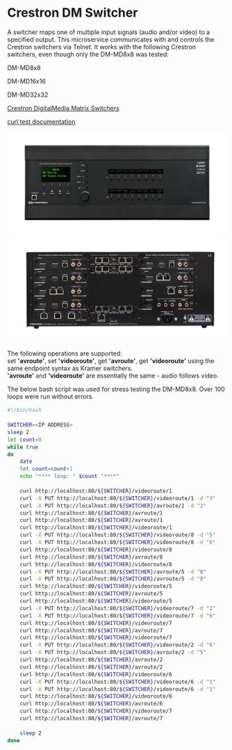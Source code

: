 # Crestron DM Switcher
A switcher maps one of multiple input signals (audio and/or video) to a specified output.  This microservice communicates with and controls the Crestron switchers via Telnet.
It works with the following Crestron switchers, even though only the DM-MD8x8 was tested:

DM-MD8x8

DM-MD16x16

DM-MD32x32

[Crestron DigitalMedia Matrix Switchers](https://www.crestron.com/Products/Featured-Solutions/DigitalMedia-Matrix-Switchers)

[curl test documentation](https://github.com/Dartmouth-OpenAV/documentation/blob/main/curl_test_readme.md)

![](https://github.com/Dartmouth-OpenAV/microservice-crestron-dm-switcher/blob/main/front.png)
![](https://github.com/Dartmouth-OpenAV/microservice-crestron-dm-switcher/blob/main/rear.png)

The following operations are supported:  
set **'avroute'**, set **'videoroute'**, get **'avroute'**, get **'videoroute'** using the same endpoint syntax as Kramer switchers.  
**'avroute'** and **'videoroute'** are essentially the same - audio follows video.

The below bash script was used for stress testing the DM-MD8x8.  Over 100 loops were run without errors.

```bash
#!/bin/bash

SWITCHER=<IP ADDRESS>
sleep 2
let count=0
while true
do
    date
    let count=count+1
    echo "**** loop: " $count "****"

    curl http://localhost:80/${SWITCHER}/videoroute/1
    curl -X PUT http://localhost:80/${SWITCHER}/videoroute/1 -d "3"
    curl -X PUT http://localhost:80/${SWITCHER}/avroute/1 -d "2"
    curl http://localhost:80/${SWITCHER}/avroute/1
    curl http://localhost:80/${SWITCHER}/avroute/1
    curl http://localhost:80/${SWITCHER}/videoroute/1
    curl -X PUT http://localhost:80/${SWITCHER}/videoroute/8 -d "5"
    curl -X PUT http://localhost:80/${SWITCHER}/videoroute/8 -d "6"
    curl http://localhost:80/${SWITCHER}/videoroute/8
    curl http://localhost:80/${SWITCHER}/avroute/8
    curl http://localhost:80/${SWITCHER}/videoroute/8
    curl -X PUT http://localhost:80/${SWITCHER}/avroute/5 -d "8"
    curl -X PUT http://localhost:80/${SWITCHER}/avroute/5 -d "8"
    curl http://localhost:80/${SWITCHER}/videoroute/5
    curl http://localhost:80/${SWITCHER}/avroute/5
    curl http://localhost:80/${SWITCHER}/videoroute/5
    curl -X PUT http://localhost:80/${SWITCHER}/videoroute/7 -d "2"
    curl -X PUT http://localhost:80/${SWITCHER}/videoroute/7 -d "6"
    curl http://localhost:80/${SWITCHER}/videoroute/7
    curl http://localhost:80/${SWITCHER}/avroute/7
    curl http://localhost:80/${SWITCHER}/videoroute/7
    curl -X PUT http://localhost:80/${SWITCHER}/videoroute/2 -d "6"
    curl -X PUT http://localhost:80/${SWITCHER}/avroute/2 -d "5"
    curl http://localhost:80/${SWITCHER}/avroute/2
    curl http://localhost:80/${SWITCHER}/avroute/2
    curl http://localhost:80/${SWITCHER}/videoroute/6
    curl -X PUT http://localhost:80/${SWITCHER}/videoroute/6 -d "1"
    curl -X PUT http://localhost:80/${SWITCHER}/videoroute/6 -d "1"
    curl http://localhost:80/${SWITCHER}/videoroute/6
    curl http://localhost:80/${SWITCHER}/avroute/6
    curl http://localhost:80/${SWITCHER}/videoroute/7
    curl http://localhost:80/${SWITCHER}/avroute/7

    sleep 2
done
```
